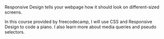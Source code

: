 Responsive Design tells your webpage how it should look on different-sized screens.

In this course provided by freecodecamp, I will use CSS and Responsive Design to code a piano. I also learn more about media queries and pseudo selectors.